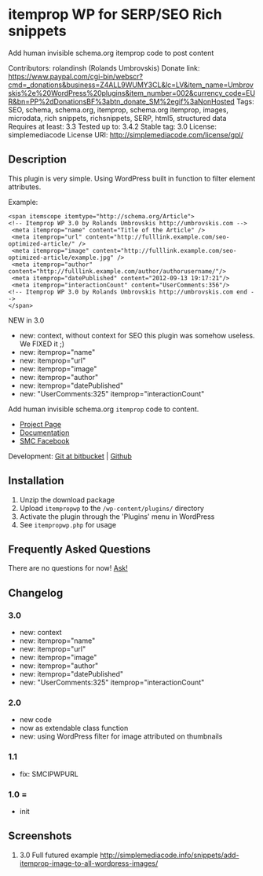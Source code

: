 # itemprop WP for SERP/SEO Rich snippets

Add human invisible schema.org itemprop code to post content

Contributors: rolandinsh (Rolands Umbrovskis)
Donate link: https://www.paypal.com/cgi-bin/webscr?cmd=_donations&business=Z4ALL9WUMY3CL&lc=LV&item_name=Umbrovskis%2e%20WordPress%20plugins&item_number=002&currency_code=EUR&bn=PP%2dDonationsBF%3abtn_donate_SM%2egif%3aNonHosted
Tags: SEO, schema, schema.org, itemprop, schema.org itemprop, images, microdata, rich snippets, richsnippets, SERP, html5, structured data
Requires at least: 3.3
Tested up to: 3.4.2
Stable tag: 3.0
License: simplemediacode
License URI: http://simplemediacode.com/license/gpl/


## Description

This plugin is very simple. Using WordPress built in function to filter element attributes. 

Example:

	<span itemscope itemtype="http://schema.org/Article">
	<!-- Itemprop WP 3.0 by Rolands Umbrovskis http://umbrovskis.com -->
	 <meta itemprop="name" content="Title of the Article" />
	 <meta itemprop="url" content="http://fulllink.example.com/seo-optimized-article/" />
	 <meta itemprop="image" content="http://fulllink.example.com/seo-optimized-article/example.jpg" />
	 <meta itemprop="author" content="http://fulllink.example.com/author/authorusername/"/>
	 <meta itemprop="datePublished" content="2012-09-13 19:17:21"/>
	 <meta itemprop="interactionCount" content="UserComments:356"/>
	<!-- Itemprop WP 3.0 by Rolands Umbrovskis http://umbrovskis.com end -->
	</span>


NEW in 3.0 

* new: context, without context for SEO this plugin was somehow useless. We FIXED it ;)
* new: itemprop="name"
* new: itemprop="url"
* new: itemprop="image"
* new: itemprop="author"
* new: itemprop="datePublished"
* new: "UserComments:325" itemprop="interactionCount"

Add human invisible schema.org `itemprop` code to content.

* [Project Page](http://simplemediacode.info/snippets/itemprop-attributes-for-wordpress-serp-results/)
* [Documentation](http://simplemediacode.info/snippets/add-itemprop-image-to-all-wordpress-images/)
* [SMC Facebook](http://www.facebook.com/pages/SimpleMediaCode/125547717479727)

Development: [Git at bitbucket](https://bitbucket.org/simplemediacode/itempropwp) | [Github](https://github.com/rolandinsh/itempropwp)

## Installation

1. Unzip the download package
1. Upload `itempropwp` to the `/wp-content/plugins/` directory
1. Activate the plugin through the 'Plugins' menu in WordPress
1. See `itempropwp.php` for usage

## Frequently Asked Questions

There are no questions for now! [Ask!](http://simplemediacode.info/snippets/itemprop-attributes-for-wordpress-serp-results/)

## Changelog

### 3.0

* new: context
* new: itemprop="name"
* new: itemprop="url"
* new: itemprop="image"
* new: itemprop="author"
* new: itemprop="datePublished"
* new: "UserComments:325" itemprop="interactionCount"

### 2.0

* new code
* now as extendable class function
* new: using WordPress filter for image attributed on thumbnails

### 1.1
* fix: SMCIPWPURL

### 1.0 =

* init


## Screenshots
1. 3.0 Full futured example http://simplemediacode.info/snippets/add-itemprop-image-to-all-wordpress-images/